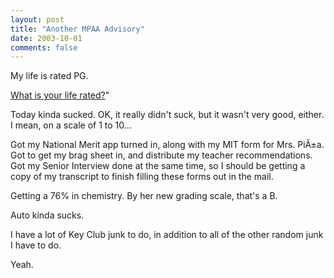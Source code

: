 ```yaml
---
layout: post
title: "Another MPAA Advisory"
date: 2003-10-01
comments: false
---
```

My life is rated PG.




[What is your life rated?][0]"




Today kinda sucked. OK, it really didn't suck, but it wasn't very good,
either. I mean, on a scale of 1 to 10...




Got my National Merit app turned in, along with my MIT form for Mrs. PiÃ±a.
Got to get my brag sheet in, and distribute my teacher recommendations. Got my
Senior Interview done at the same time, so I should be getting a copy of my
transcript to finish filling these forms out in the mail.




Getting a 76% in chemistry. By her new grading scale, that's a B.




Auto kinda sucks.




I have a lot of Key Club junk to do, in addition to all of the other random
junk I have to do.




Yeah.



[0]: http://www.readingforresults.com/rating/quiz.htm
